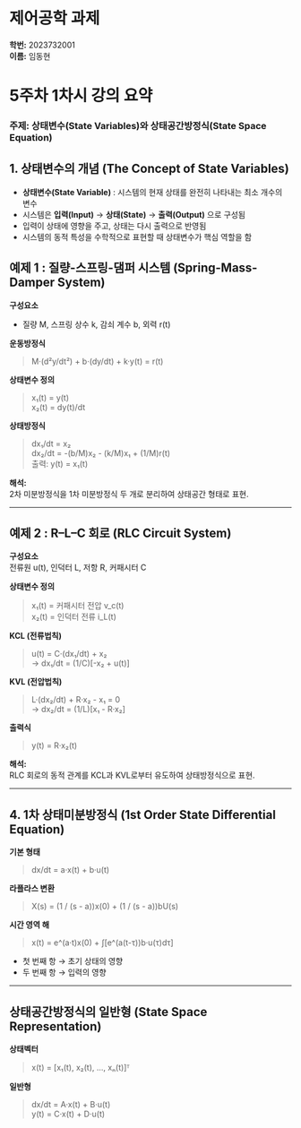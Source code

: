 # 제어공학 과제 
**학번:** 2023732001  
**이름:** 임동현 

#  5주차 1차시 강의 요약  
### 주제: 상태변수(State Variables)와 상태공간방정식(State Space Equation)

##  1. 상태변수의 개념 (The Concept of State Variables)
- **상태변수(State Variable)** : 시스템의 현재 상태를 완전히 나타내는 최소 개수의 변수  
- 시스템은 **입력(Input)** → **상태(State)** → **출력(Output)** 으로 구성됨  
- 입력이 상태에 영향을 주고, 상태는 다시 출력으로 반영됨  
- 시스템의 동적 특성을 수학적으로 표현할 때 상태변수가 핵심 역할을 함  

## 예제 1 : 질량-스프링-댐퍼 시스템 (Spring-Mass-Damper System)

**구성요소**  
- 질량 M, 스프링 상수 k, 감쇠 계수 b, 외력 r(t)

**운동방정식**  
> M·(d²y/dt²) + b·(dy/dt) + k·y(t) = r(t)

**상태변수 정의**  
> x₁(t) = y(t)  
> x₂(t) = dy(t)/dt

**상태방정식**
> dx₁/dt = x₂  
> dx₂/dt = -(b/M)x₂ - (k/M)x₁ + (1/M)r(t)  
> 출력: y(t) = x₁(t)

 **해석:**  
2차 미분방정식을 1차 미분방정식 두 개로 분리하여 상태공간 형태로 표현.

---

## 예제 2 : R–L–C 회로 (RLC Circuit System)

**구성요소**  
전류원 u(t), 인덕터 L, 저항 R, 커패시터 C  

**상태변수 정의**  
> x₁(t) = 커패시터 전압 v_c(t)  
> x₂(t) = 인덕터 전류 i_L(t)

**KCL (전류법칙)**  
> u(t) = C·(dx₁/dt) + x₂  
> → dx₁/dt = (1/C)[-x₂ + u(t)]

**KVL (전압법칙)**  
> L·(dx₂/dt) + R·x₂ - x₁ = 0  
> → dx₂/dt = (1/L)[x₁ - R·x₂]

**출력식**  
> y(t) = R·x₂(t)

 **해석:**  
RLC 회로의 동적 관계를 KCL과 KVL로부터 유도하여 상태방정식으로 표현.

---

##  4. 1차 상태미분방정식 (1st Order State Differential Equation)

**기본 형태**  
> dx/dt = a·x(t) + b·u(t)

**라플라스 변환**  
> X(s) = (1 / (s - a))x(0) + (1 / (s - a))bU(s)

**시간 영역 해**  
> x(t) = e^(a·t)x(0) + ∫[e^(a(t-τ))b·u(τ)dτ]

- 첫 번째 항 → 초기 상태의 영향  
- 두 번째 항 → 입력의 영향  

---

## 상태공간방정식의 일반형 (State Space Representation)

**상태벡터**
> x(t) = [x₁(t), x₂(t), ..., xₙ(t)]ᵀ

**일반형**
> dx/dt = A·x(t) + B·u(t)  
> y(t) = C·x(t) + D·u(t)



